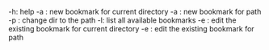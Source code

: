 -h: help
-a <name>: new bookmark for current directory 
-a <name> <path>: new bookmark for path 
-p <name>: change dir to the path 
-l: list all available bookmarks
-e <name>: edit the existing bookmark for current directory 
-e <name> <path>: edit the existing bookmark for path
